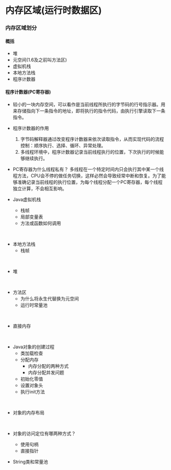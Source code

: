 # 内存区域(运行时数据区)

### 内存区域划分

#### 概括
- 堆
- 元空间(1.6及之前叫方法区)
- 虚拟机栈
- 本地方法栈
- 程序计数器


#### 程序计数器(PC寄存器)
- 较小的一块内存空间，可以看作是当前线程所执行的字节码的行号指示器。用来存储指向下一条指令的地址，即将执行的指令代码，由执行引擎读取下一条指令。
- 程序计数器的作用
    1. 字节码解释器通过改变程序计数器来依次读取指令，从而实现代码的流程控制：顺序执行、选择、循环、异常处理。
    2. 多线程环境中，程序计数器记录当前线程执行的位置，下次执行的时候能够继续执行。
- PC寄存器为什么线程私有？
    多线程在一个特定时间内只会执行其中某一个线程方法，CPU会不停的做任务切换，这样必然会导致经常中断和恢复。为了能够准确记录当前线程的执行位置，为每个线程分配一个PC寄存器，每个线程独立计算，不会相互影响。


- Java虚拟机栈
    - 栈帧
    - 局部变量表
    - 方法或函数如何调用

<br>

- 本地方法栈
    - 栈帧

<br> 

- 堆

<br>

- 方法区
    - 为什么将永生代替换为元空间
    - 运行时常量池

<br>

- 直接内存

<br>

- Java对象的创建过程
    - 类加载检查
    - 分配内存
        - 内存分配的两种方式
        - 内存分配并发问题
    - 初始化零值
    - 设置对象头
    - 执行init方法

<br>

- 对象的内存布局

<br>

- 对象的访问定位有哪两种方式？
    - 使用句柄
    - 直接指针

- String类和常量池